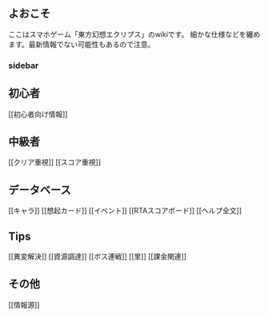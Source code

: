 ## よおこそ

ここはスマホゲーム「東方幻想エクリプス」のwikiです。
細かな仕様などを纏めます。最新情報でない可能性もあるので注意。

### sidebar

## 初心者
[[初心者向け情報]]
## 中級者
[[クリア重視]]
[[スコア重視]]
## データベース
[[キャラ]]
[[想起カード]]
[[イベント]]
[[RTAスコアボード]]
[[ヘルプ全文]]
## Tips
[[異変解決]]
[[資源調達]]
[[ボス連戦]]
[[里]]
[[課金関連]]
## その他
[[情報源]]
